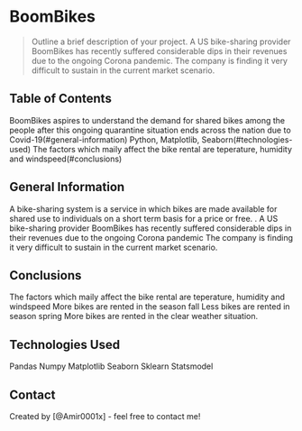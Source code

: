 # BoomBikes
> Outline a brief description of your project.
A US bike-sharing provider BoomBikes has recently suffered considerable dips in their revenues due to the ongoing Corona pandemic. The company is finding it very difficult to sustain in the current market scenario.

## Table of Contents
BoomBikes aspires to understand the demand for shared bikes among the people after this ongoing quarantine situation ends across the nation due to Covid-19(#general-information)
Python, Matplotlib, Seaborn(#technologies-used)
The factors which maily affect the bike rental are teperature, humidity and windspeed(#conclusions)

<!-- You can include any other section that is pertinent to your problem -->

## General Information
A bike-sharing system is a service in which bikes are made available for shared use to individuals on a short term basis for a price or free. .
A US bike-sharing provider BoomBikes has recently suffered considerable dips in their revenues due to the ongoing Corona pandemic
The company is finding it very difficult to sustain in the current market scenario.

<!-- You don't have to answer all the questions - just the ones relevant to your project. -->

## Conclusions
The factors which maily affect the bike rental are teperature, humidity and windspeed
More bikes are rented in the season fall
Less bikes are rented in season spring
More bikes are rented in the clear weather situation.

<!-- You don't have to answer all the questions - just the ones relevant to your project. -->


## Technologies Used
Pandas
Numpy
Matplotlib
Seaborn
Sklearn
Statsmodel

<!-- As the libraries versions keep on changing, it is recommended to mention the version of library used in this project -->




## Contact
Created by [@Amir0001x] - feel free to contact me!